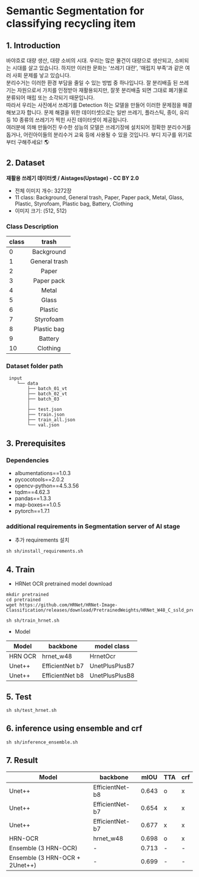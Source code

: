 # Semantic Segmentation for classifying recycling item

## 1. Introduction

바야흐로 대량 생산, 대량 소비의 시대. 우리는 많은 물건이 대량으로 생산되고, 소비되는 시대를 살고 있습니다. 하지만 이러한 문화는 '쓰레기 대란', '매립지 부족'과 같은 여러 사회 문제를 낳고 있습니다.  
분리수거는 이러한 환경 부담을 줄일 수 있는 방법 중 하나입니다. 잘 분리배출 된 쓰레기는 자원으로서 가치를 인정받아 재활용되지만, 잘못 분리배출 되면 그대로 폐기물로 분류되어 매립 또는 소각되기 때문입니다.  
따라서 우리는 사진에서 쓰레기를 Detection 하는 모델을 만들어 이러한 문제점을 해결해보고자 합니다. 문제 해결을 위한 데이터셋으로는 일반 쓰레기, 플라스틱, 종이, 유리 등 10 종류의 쓰레기가 찍힌 사진 데이터셋이 제공됩니다.  
여러분에 의해 만들어진 우수한 성능의 모델은 쓰레기장에 설치되어 정확한 분리수거를 돕거나, 어린아이들의 분리수거 교육 등에 사용될 수 있을 것입니다. 부디 지구를 위기로부터 구해주세요! 🌎  


## 2. Dataset

**재활용 쓰레기 데이터셋 / Aistages(Upstage) - CC BY 2.0**  

- 전체 이미지 개수: 3272장
- 11 class: Background, General trash, Paper, Paper pack, Metal, Glass, Plastic, Styrofoam, Plastic bag, Battery, Clothing
- 이미지 크기: (512, 512)

### Class Description
| class | trash |
|---|:-------------:|
| 0 | Background    |
| 1 | General trash |
| 2 | Paper         |
| 3 | Paper pack    |
| 4 | Metal         |
| 5 | Glass         |
| 6 | Plastic       |
| 7 | Styrofoam     |
| 8 | Plastic bag   |
| 9 | Battery       |
| 10 | Clothing      |

### Dataset folder path
```
 input
    └── data
        ├── batch_01_vt
        ├── batch_02_vt
        ├── batch_03
        │
        ├── test.json
        ├── train.json
        ├── train_all.json
        └── val.json
```

## 3. Prerequisites

### Dependencies
* albumentations==1.0.3
* pycocotools==2.0.2
* opencv-python==4.5.3.56
* tqdm==4.62.3
* pandas==1.3.3
* map-boxes==1.0.5
* pytorch==1.7.1


### additional requirements in Segmentation server of AI stage
* 추가 requirements 설치
```
sh sh/install_requirements.sh
```

## 4. Train
*  HRNet OCR pretrained model download
```
mkdir pretrained
cd pretrained
wget https://github.com/HRNet/HRNet-Image-Classification/releases/download/PretrainedWeights/HRNet_W48_C_ssld_pretrained.pth
```
```
sh sh/train_hrnet.sh
```
* Model

|Model|backbone|model class|
|---|---|---|
|HRN OCR|hrnet_w48|HrnetOcr|
|Unet++|EfficientNet b7|UnetPlusPlusB7|
|Unet++|EfficientNet b8|UnetPlusPlusB8|


## 5. Test
```
sh sh/test_hrnet.sh
```

## 6. inference using ensemble and crf
```
sh sh/inference_ensemble.sh
```

## 7. Result
|Model|backbone|mIOU|TTA|crf|
|---|---|---|---|---|
|Unet++|EfficientNet-b8|0.643|o|x|
|Unet++|EfficientNet-b7|0.654|x|x|
|Unet++|EfficientNet-b7|0.677|x|x|
|HRN-OCR|hrnet_w48|0.698|o|x|
|Ensemble (3 HRN-OCR)|-|0.713|-|-|
|Ensemble (3 HRN-OCR + 2Unet++)|-|0.699|-|-|
